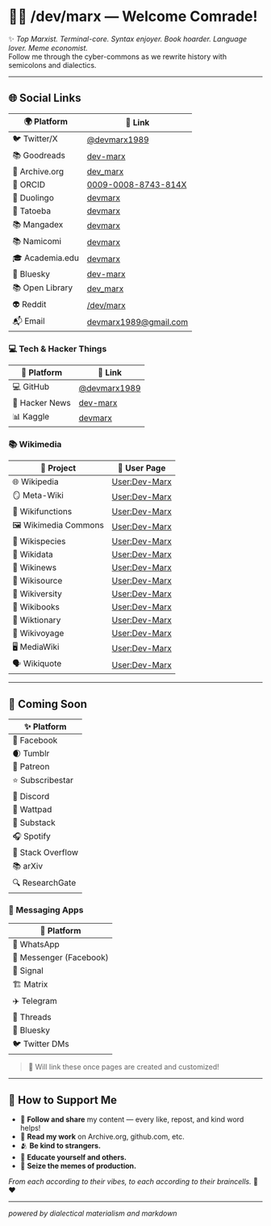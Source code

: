 # 👨‍💻 /dev/marx — Welcome Comrade!

✨ *Top Marxist. Terminal-core. Syntax enjoyer. Book hoarder. Language lover. Meme economist.*  
Follow me through the cyber-commons as we rewrite history with semicolons and dialectics.

---

## 🌐 Social Links

| 🌍 Platform       | 🔗 Link                                                                 |
|------------------|-------------------------------------------------------------------------|
| 🐦 Twitter/X      | [@devmarx1989](https://x.com/devmarx1989)                              |
| 📚 Goodreads     | [dev-marx](https://www.goodreads.com/user/show/192549155-dev-marx)      |
| 📖 Archive.org   | [dev_marx](https://archive.org/details/@dev_marx)                       |
| 🧠 ORCID         | [0009-0008-8743-814X](https://orcid.org/0009-0008-8743-814X)            |
| 💬 Duolingo      | [devmarx](https://www.duolingo.com/profile/devmarx)                     |
| 📓 Tatoeba       | [devmarx](https://tatoeba.org/en/user/profile/devmarx)                  |
| 📚 Mangadex      | [devmarx](https://mangadex.org/user/f845c1d1-351a-49c4-b90b-b134c8e76db5/devmarx) |
| 📚 Namicomi      | [devmarx](https://namicomi.com/en/user/devmarx)                         |
| 🎓 Academia.edu  | [devmarx](https://independent.academia.edu/devmarx)                     |
| 🦋 Bluesky       | [dev-marx](https://bsky.app/profile/dev-marx.bsky.social)               |
| 📚 Open Library  | [dev_marx](https://openlibrary.org/people/dev_marx)                     |
| 👽 Reddit        | [/dev/marx](https://www.reddit.com/user/Usual_Direction4328/)           |
| 📬 Email         | [devmarx1989@gmail.com](mailto:devmarx1989@gmail.com)                   |

### 💻 Tech & Hacker Things

| 🧠 Platform       | 🔗 Link                                                               |
|------------------|------------------------------------------------------------------------|
| 💻 GitHub         | [@devmarx1989](https://github.com/devmarx1989)                        |
| 📰 Hacker News    | [dev-marx](https://news.ycombinator.com/user?id=dev-marx)             |
| 📊 Kaggle         | [devmarx](https://www.kaggle.com/devmarx)                             |

### 📚 Wikimedia

| 🧰 Project           | 🔗 User Page                                                        |
|----------------------|---------------------------------------------------------------------|
| 🌐 Wikipedia         | [User:Dev-Marx](https://en.wikipedia.org/wiki/User:Dev-marx)        |
| 🪞 Meta-Wiki         | [User:Dev-Marx](https://meta.wikimedia.org/wiki/User:Dev-marx)      |
| 🧩 Wikifunctions     | [User:Dev-Marx](https://www.wikifunctions.org/wiki/User:Dev-marx)   |
| 🖼️ Wikimedia Commons | [User:Dev-Marx](https://commons.wikimedia.org/wiki/User:Dev-marx)   |
| 🧬 Wikispecies       | [User:Dev-Marx](https://species.wikimedia.org/wiki/User:Dev-marx)   |
| 🧠 Wikidata          | [User:Dev-Marx](https://www.wikidata.org/wiki/User:Dev-marx)        |
| 📰 Wikinews          | [User:Dev-Marx](https://en.wikinews.org/wiki/User:Dev-marx)         |
| 📖 Wikisource        | [User:Dev-Marx](https://en.wikisource.org/wiki/User:Dev-marx)       |
| 🧪 Wikiversity       | [User:Dev-Marx](https://en.wikiversity.org/wiki/User:Dev-marx)      |
| 🧾 Wikibooks         | [User:Dev-Marx](https://en.wikibooks.org/wiki/User:Dev-marx)        |
| 🧵 Wiktionary        | [User:Dev-Marx](https://en.wiktionary.org/wiki/User:Dev-marx)       |
| 🧭 Wikivoyage        | [User:Dev-Marx](https://en.wikivoyage.org/wiki/User:Dev-marx)       |
| 🖥️ MediaWiki         | [User:Dev-Marx](https://www.mediawiki.org/wiki/User:Dev-marx)       |
| 🗣️ Wikiquote         | [User:Dev-Marx](https://en.wikiquote.org/wiki/User:Dev-marx)        |

---

## 🔮 Coming Soon

| ✨ Platform      |
| --------------- |
| 📘 Facebook     |
| 🌒 Tumblr       |
| 🧡 Patreon      |
| ⭐ Subscribestar |
| 💬 Discord      |
| 📕 Wattpad      |
| 📰 Substack     |
| 🎧 Spotify      |
| 🧮 Stack Overflow |
| 📚 arXiv          |
| 🔍 ResearchGate   |

### 📱 Messaging Apps
| 📡 Platform             |
| ----------------------- |
| 💬 WhatsApp             |
| 💙 Messenger (Facebook) |
| 🔐 Signal               |
| 🏗️ Matrix              |
| ✈️ Telegram             |
| 🧵 Threads              |
| 🦋 Bluesky              |
| 🐦 Twitter DMs          |

> 📝 Will link these once pages are created and customized!


---

## 💸 How to Support Me

- 📢 **Follow and share** my content — every like, repost, and kind word helps!
- 🧾 **Read my work** on Archive.org, github.com, etc.
- 🫂 **Be kind to strangers.**
- 🧠 **Educate yourself and others.**
- 🥖 **Seize the memes of production.**

*From each according to their vibes, to each according to their braincells.* 💾❤️

---

*powered by dialectical materialism and markdown*
